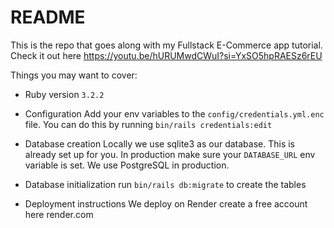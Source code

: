 # README

This is the repo that goes along with my Fullstack E-Commerce app tutorial. Check it out here https://youtu.be/hURUMwdCWuI?si=YxSO5hpRAESz6rEU

Things you may want to cover:

* Ruby version
`3.2.2`

* Configuration
Add your env variables to the `config/credentials.yml.enc` file. You can do this by running `bin/rails credentials:edit`

* Database creation
Locally we use sqlite3 as our database. This is already set up for you. In production make sure your `DATABASE_URL` env variable is set. We use PostgreSQL in production.

* Database initialization
run `bin/rails db:migrate` to create the tables

* Deployment instructions
We deploy on Render create a free account here render.com
